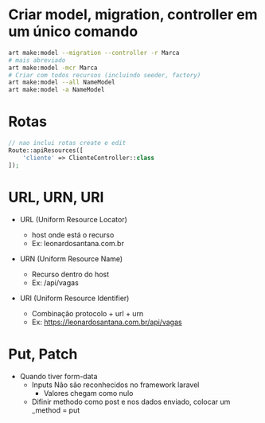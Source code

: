 # Criar model, migration, controller em um único comando
```sh
art make:model --migration --controller -r Marca
# mais abreviado
art make:model -mcr Marca
# Criar com todos recursos (incluindo seeder, factory)
art make:model --all NameModel
art make:model -a NameModel
```

# Rotas
```php
// nao inclui rotas create e edit
Route::apiResources([
    'cliente' => ClienteController::class
]);
```

# URL, URN, URI
- URL (Uniform Resource Locator)
    - host onde está o recurso
    - Ex: leonardosantana.com.br

- URN (Uniform Resource Name)
    - Recurso dentro do host
    - Ex: /api/vagas

- URI (Uniform Resource Identifier)
    - Combinação protocolo + url + urn
    - Ex: https://leonardosantana.com.br/api/vagas


# Put, Patch
- Quando tiver form-data
    - Inputs Não são reconhecidos no framework laravel
        - Valores chegam como nulo
    - Difinir methodo como post e nos dados enviado, colocar um
        _method = put 
